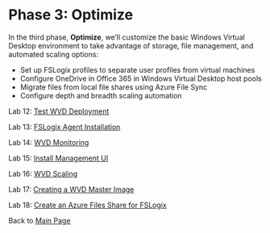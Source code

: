 # Phase 3: Optimize

In the third phase, **Optimize**, we’ll customize the basic Windows Virtual Desktop environment to take advantage of storage, file management, and automated scaling options:

- Set up FSLogix profiles to separate user profiles from virtual machines
- Configure OneDrive in Office 365 in Windows Virtual Desktop host pools
- Migrate files from local file shares using Azure File Sync
- Configure depth and breadth scaling automation

Lab 12: [Test WVD Deployment](Optimize-Lab12-Test-WVD-Deployment.md)

Lab 13: [FSLogix Agent Installation](Optimize-Lab13-FSLogix-Agent-Installation.md)

Lab 14: [WVD Monitoring](Optimize-Lab14-WVD-Monitoring.md)

Lab 15: [Install Management UI](Optimize-Lab14-Install-Management-UI.md)

Lab 16: [WVD Scaling](Optimize-Lab16-WVD-Scaling.md)

Lab 17: [Creating a WVD Master Image](Optimize-Lab17-Creating-a-WVD-Master-Image.md)

Lab 18: [Create an Azure Files Share for FSLogix](Optimize-Lab18-Create-an-Azure-Files-Share-for-FSLogix.md)

Back to [Main Page](../index.md)